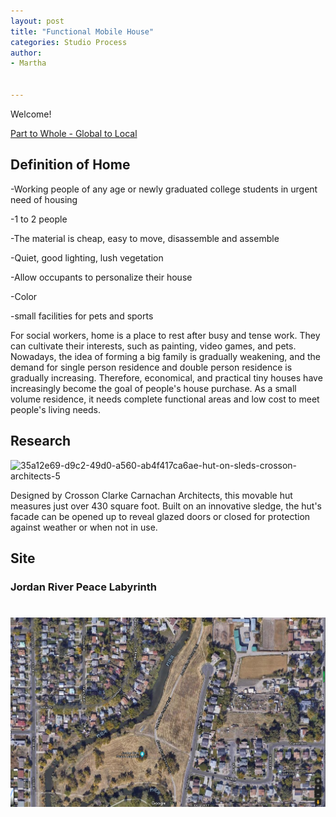 ```yaml
---
layout: post
title: "Functional Mobile House"
categories: Studio Process
author:
- Martha


---
```


Welcome!

[Part to Whole - Global to Local](http://keanmgc.github.io/2021fall3yr-studio/)


## Definition of Home
-Working people of any age or newly graduated college students in urgent need of housing

-1 to 2 people

-The material is cheap, easy to move, disassemble and assemble

-Quiet, good lighting, lush vegetation

-Allow occupants to personalize their house
 
 -Color
 
 -small facilities for pets and sports

For social workers, home is a place to rest after busy and tense work. They can cultivate their interests, such as painting, video games, and pets. Nowadays, the idea of forming a big family is gradually weakening, and the demand for single person residence and double person residence is gradually increasing. Therefore, economical, and practical tiny houses have increasingly become the goal of people's house purchase. As a small volume residence, it needs complete functional areas and low cost to meet people's living needs.

## Research
![35a12e69-d9c2-49d0-a560-ab4f417ca6ae-hut-on-sleds-crosson-architects-5](https://user-images.githubusercontent.com/90550813/133057206-efb0d844-718c-4f8e-b640-8203af0c2c7b.jpg)

Designed by Crosson Clarke Carnachan Architects, this movable hut measures just over 430 square foot. Built on an innovative sledge, the hut's facade can be opened up to reveal glazed doors or closed for protection against weather or when not in use.

## Site
### Jordan River Peace Labyrinth
![site](https://raw.githubusercontent.com/yawenzh/YZmar/master/image/%E5%BE%AE%E4%BF%A1%E5%9B%BE%E7%89%87_20210913091342.png)
=======



